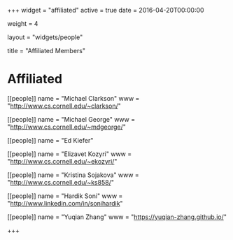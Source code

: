 +++
widget = "affiliated"
active = true
date = 2016-04-20T00:00:00

weight = 4

layout = "widgets/people"

title = "Affiliated Members"

# Affiliated
[[people]]
  name = "Michael Clarkson"
  www = "http://www.cs.cornell.edu/~clarkson/"

[[people]]
  name = "Michael George"
  www = "http://www.cs.cornell.edu/~mdgeorge/"

[[people]]
  name = "Ed Kiefer"

[[people]]
  name = "Elizavet Kozyri"
  www = "http://www.cs.cornell.edu/~ekozyri/"

[[people]]
  name = "Kristina Sojakova"
  www = "http://www.cs.cornell.edu/~ks858/"

[[people]]
  name = "Hardik Soni"
  www = "http://www.linkedin.com/in/sonihardik"

[[people]]
  name = "Yuqian Zhang"
  www = "https://yuqian-zhang.github.io/"

+++
